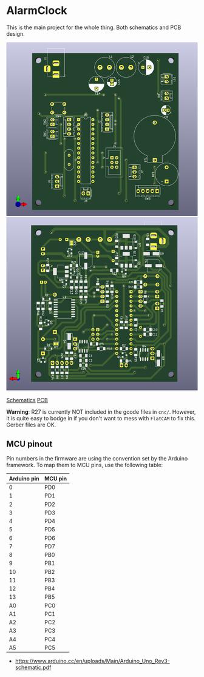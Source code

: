 # AlarmClock
This is the main project for the whole thing. Both schematics and PCB design.

![3D rendering of the top side of the PCB](./3d/AlarmClock-top.png)
![3D rendering of the bottom side of the PCB](./3d/AlarmClock-bottom.png)

[Schematics](./AlarmClock.pdf)
[PCB](./AlarmClock-PCB.pdf)

**Warning**: R27 is currently NOT included in the gcode files in `cnc/`.
However, it is quite easy to bodge in if you don't want to mess with `FlatCAM`
to fix this. Gerber files are OK.


## MCU pinout
Pin numbers in the firmware are using the convention set by the Arduino
framework. To map them to MCU pins, use the following table:


|Arduino pin    | MCU pin   |
|:--------------|:----------|
| 0             | PD0       |
| 1             | PD1       |
| 2             | PD2       |
| 3             | PD3       |
| 4             | PD4       |
| 5             | PD5       |
| 6             | PD6       |
| 7             | PD7       |
| 8             | PB0       |
| 9             | PB1       |
| 10            | PB2       |
| 11            | PB3       |
| 12            | PB4       |
| 13            | PB5       |
| A0            | PC0       |
| A1            | PC1       |
| A2            | PC2       |
| A3            | PC3       |
| A4            | PC4       |
| A5            | PC5       |

- https://www.arduino.cc/en/uploads/Main/Arduino_Uno_Rev3-schematic.pdf
